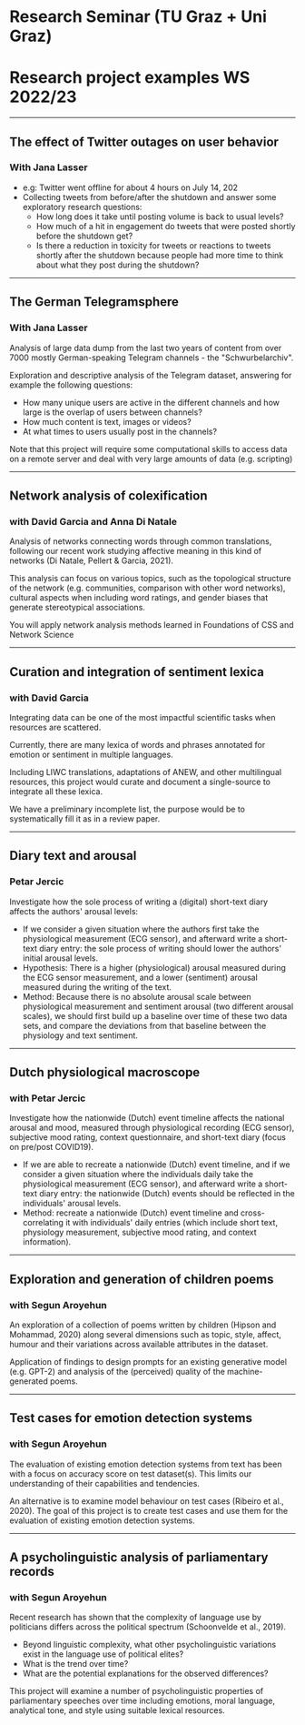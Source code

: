 # Research Seminar (TU Graz + Uni Graz)

# Research project examples WS 2022/23

---

## The effect of Twitter outages on user behavior 

### With Jana Lasser

- e.g: Twitter went offline for about 4 hours on July 14, 202
- Collecting tweets from before/after the shutdown and answer some exploratory research questions:
  - How long does it take until posting volume is back to usual levels? 
  - How much of a hit in engagement do tweets that were posted shortly before the shutdown get? 
  - Is there a reduction in toxicity for tweets or reactions to tweets shortly after the shutdown because people had more time to think about what they post during the shutdown?

---

## The German Telegramsphere 

### With Jana Lasser

Analysis of large data dump from the last two years of content from over 7000 mostly German-speaking Telegram channels - the "Schwurbelarchiv".

Exploration and descriptive analysis of the Telegram dataset, answering for example the following questions: 

- How many unique users are active in the different channels and how large is the overlap of users between channels? 
- How much content is text, images or videos? 
- At what times to users usually post in the channels? 

Note that this project will require some computational skills to access data on a remote server and deal with very large amounts of data (e.g. scripting)

---

## Network analysis of colexification 

### with David Garcia and Anna Di Natale

Analysis of networks connecting words through common translations, following our recent work studying affective meaning in this kind of networks (Di Natale, Pellert & Garcia, 2021). 

This analysis can focus on various topics, such as the topological structure of the network (e.g. communities, comparison with other word networks), cultural aspects when including word ratings, and gender biases that generate stereotypical associations.

You will apply network analysis methods learned in Foundations of CSS and Network Science

---

## Curation and integration of sentiment lexica

### with David Garcia

Integrating data can be one of the most impactful scientific tasks when resources are scattered. 

Currently, there are many lexica of words and phrases annotated for emotion or sentiment in multiple languages. 

Including LIWC translations, adaptations of ANEW, and other multilingual resources, this project would curate and document a single-source to integrate all these lexica.

We have a preliminary incomplete list, the purpose would be to systematically fill it as in a review paper.

---

## Diary text and arousal

### Petar Jercic

Investigate how the sole process of writing a (digital) short-text diary affects the authors' arousal levels:
- If we consider a given situation where the authors first take the physiological measurement (ECG sensor), and afterward write a short-text diary entry: the sole process of writing should lower the authors' initial arousal levels.
- Hypothesis: There is a higher (physiological) arousal measured during the ECG sensor measurement, and a lower (sentiment) arousal measured during the writing of the text.
- Method: Because there is no absolute arousal scale between physiological measurement and sentiment arousal (two different arousal scales), we should first build up a baseline over time of these two data sets, and compare the deviations from that baseline between the physiology and text sentiment.

---

## Dutch physiological macroscope 

### with Petar Jercic
Investigate how the nationwide (Dutch) event timeline affects the national arousal and mood, measured through physiological recording (ECG sensor), subjective mood rating, context questionnaire, and short-text diary (focus on pre/post COVID19).
- If we are able to recreate a nationwide (Dutch) event timeline, and if we consider a given situation where the individuals daily take the physiological measurement (ECG sensor), and afterward write a short-text diary entry: the nationwide (Dutch) events should be reflected in the individuals' arousal levels.
- Method: recreate a nationwide (Dutch) event timeline and cross-correlating it with individuals' daily entries (which include short text, physiology measurement, subjective mood rating, and context information).

---

## Exploration and generation of children poems

### with Segun Aroyehun                                           

An exploration of a collection of poems written by children (Hipson and Mohammad, 2020)  along several dimensions such as topic, style, affect, humour and their variations across available attributes in the dataset. 

Application of findings to design prompts for an existing generative model (e.g. GPT-2) and analysis of the (perceived) quality of the machine-generated poems. 

---

## Test cases for emotion detection systems
### with Segun Aroyehun
The evaluation of existing emotion detection systems from text has been with a focus on accuracy score on test dataset(s). This limits our understanding of their capabilities and tendencies.

An alternative is to examine model behaviour on test cases (Ribeiro et al., 2020). The goal of this project is to create test cases and use them for the evaluation of existing emotion detection systems. 

---

## A psycholinguistic analysis of parliamentary records
### with Segun Aroyehun

Recent research has shown that the complexity of language use by politicians differs across the political spectrum (Schoonvelde et al., 2019). 

- Beyond linguistic complexity, what other psycholinguistic variations exist in the language use of political elites? 
- What is the trend over time? 
- What are the potential explanations for the observed differences?  

This project will examine a number of psycholinguistic properties of parliamentary speeches over time including emotions, moral language, analytical tone, and style using suitable lexical resources.

